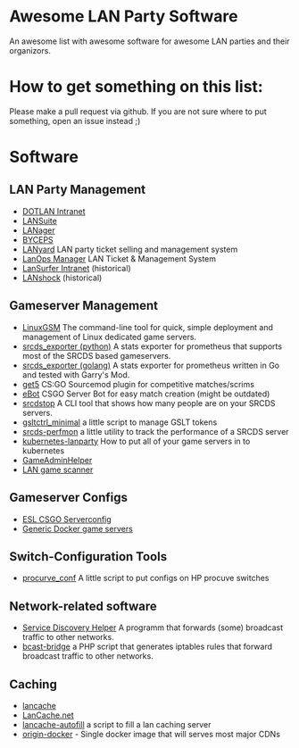 # Awesome LAN Party Software

An awesome list with awesome software for awesome LAN parties and their organizors.

# How to get something on this list:

Please make a pull request via github.
If you are not sure where to put something, open an issue instead ;)

# Software

## LAN Party Management

- [DOTLAN Intranet](http://intranet.dotlan.net/)
- [LANSuite](https://lansuite.github.io/lansuite/)
- [LANager](https://github.com/zeropingheroes/lanager)
- [BYCEPS](https://byceps.nwsnet.de/)
- [LANyard](https://github.com/zeropingheroes/lanyard) LAN party ticket selling and management system
- [LanOps Manager](https://github.com/lanops/manager) LAN Ticket & Management System
- [LanSurfer Intranet](https://github.com/TcT2k/lansurfer_intranet) (historical)
- [LANshock](https://github.com/bkonetzny/LANshock) (historical)

## Gameserver Management

- [LinuxGSM](https://linuxgsm.com/) The command-line tool for quick, simple deployment and management of Linux dedicated game servers.
- [srcds_exporter (python)](https://github.com/991jo/srcds_exporter) A stats exporter for prometheus that supports most of the SRCDS based gameservers.
- [srcds_exporter (golang)](https://github.com/galexrt/srcds_exporter) A stats exporter for prometheus written in Go and tested with Garry's Mod.
- [get5](https://github.com/splewis/get5) CS:GO Sourcemod plugin for competitive matches/scrims
- [eBot](https://github.com/deStrO/eBot-CSGO) CSGO Server Bot for easy match creation (might be outdated)
- [srcdstop](https://github.com/991jo/srcdstop) A CLI tool that shows how many people are on your SRCDS servers.
- [gsltctrl_minimal](https://github.com/991jo/gsltctrl_minimal) a little script to manage GSLT tokens
- [srcds-perfmon](https://github.com/OpenSourceLAN/srcds-perfmon) a little utility to track the performance of a SRCDS server
- [kubernetes-lanparty](https://github.com/OpenSourceLAN/kubernetes-lanparty/)  How to put all of your game servers in to kubernetes
- [GameAdminHelper](https://github.com/DavidKMartel/GameAdminHelper)
- [LAN game scanner](https://github.com/991jo/lan-game-scanner)

## Gameserver Configs

- [ESL CSGO Serverconfig](https://play.eslgaming.com/download/26251762/)
- [Generic Docker game servers](https://github.com/OpenSourceLAN/gameservers-docker)

## Switch-Configuration Tools

- [procurve_conf](https://github.com/991jo/procurve-conf) A little script to put configs on HP procuve switches

## Network-related software

- [Service Discovery Helper](https://github.com/OpenSourceLAN/service-discovery-helper) A programm that forwards (some) broadcast traffic to other networks.
- [bcast-bridge](https://git.kopf-tisch.de/razzor/bcast-bridge) a PHP script that generates iptables rules that forward broadcast traffic to other networks.

## Caching

- [lancache](https://github.com/bntjah/lancache)
- [LanCache.net](https://lancache.net/)
- [lancache-autofill](https://github.com/zeropingheroes/lancache-autofill) a script to fill a lan caching server
- [origin-docker](https://github.com/OpenSourceLAN/origin-docker) - Single docker image that will serves most major CDNs

